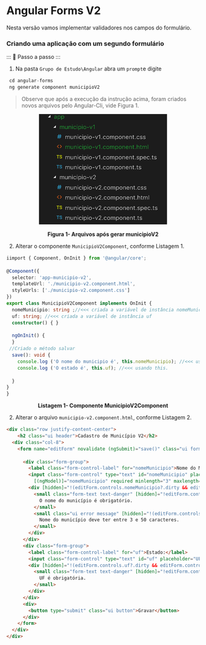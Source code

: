 # Angular Forms V2

Nesta versão vamos implementar validadores nos campos do formulário.

### Criando uma aplicação com um segundo formulário

::: :walking: Passo a passo :::  

1. Na pasta `Grupo de Estudo\Angular` abra um `prompt`e digite


```java
 cd angular-forms
 ng generate component municipioV2 
```

> Observe que após a execução da instrução acima, foram criados novos arquivos pelo Angular-Cli, vide Figura 1.

<p align="center">
  <img src="imagens/ComponentesGeradosV2.png" alt="Arquivos após gerar municipioV2">
</p>
<p align="center">
   <strong>Figura 1- Arquivos após gerar municipioV2</strong> 
</p>

2. Alterar o componente  `MunicipioV2Component`, conforme Listagem 1.

```typescript
iimport { Component, OnInit } from '@angular/core';

@Component({
  selector: 'app-municipio-v2',
  templateUrl: './municipio-v2.component.html',
  styleUrls: ['./municipio-v2.component.css']
})
export class MunicipioV2Component implements OnInit {
  nomeMunicipio: string ;//<<< criada a variável de instância nomeMunicipio
  uf: string; //<<< criada a variável de instância uf
  constructor() { }

  ngOnInit() {
  }
 //Criado o método salvar
  save(): void {
    console.log ('O nome do municipio é', this.nomeMunicipio); //<<< usando this.
    console.log ('O estado é', this.uf); //<<< usando this.

  }
}
}
````

<p align="center">
   <strong>Listagem 1- Componente MunicipioV2Component</strong> 
</p>

2. Alterar o arquivo  `municipio-v2.component.html`, conforme Listagem 2.

```html
<div class="row justify-content-center">
    <h2 class="ui header">Cadastro de Município V2</h2>
  <div class="col-8">
    <form name="editForm" novalidate (ngSubmit)="save()" class="ui form" #editForm="ngForm">

      <div class="form-group">
        <label class="form-control-label" for="nomeMunicipio">Nome do Município:</label>
        <input class="form-control" type="text" id="nomeMunicipio" placeholder="Nome do Municipio" name="nomeMunicipio"
          [(ngModel)]="nomeMunicipio" required minlength="3" maxlength="50">
        <div [hidden]="!(editForm.controls.nomeMunicipio?.dirty && editForm.controls.nomeMunicipio?.invalid)">
          <small class="form-text text-danger" [hidden]="!editForm.controls.nomeMunicipio?.errors?.required">
            O nome do município é obrigatório.
          </small>
          <small class="ui error message" [hidden]="!(editForm.controls.nomeMunicipio?.dirty && editForm.controls.nomeMunicipio?.invalid)">
            Nome do município deve ter entre 3 e 50 caracteres.
          </small>
        </div>
      </div>
      <div class="form-group">
        <label class="form-control-label" for="uf">Estado:</label>
        <input class="form-control" type="text" id="uf" placeholder="UF" name="uf" [(ngModel)]="uf" required>
        <div [hidden]="!(editForm.controls.uf?.dirty && editForm.controls.uf?.invalid)">
          <small class="form-text text-danger" [hidden]="!editForm.controls.uf?.errors?.required">
            UF é obrigatória.
          </small>
        </div>
      </div>
      <div>
        <button type="submit" class="ui button">Gravar</button>
      </div>
    </form>
  </div>
</div>

```